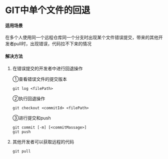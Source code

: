 # GIT中单个文件的回退

#### 适用场景

在多个人使用同一个远程仓库同一个分支时出现某个文件错误提交，带来的其他开发者pull时，出现错误，代码拉不下来的情况

#### 解决方法

1. 在错误提交的开发者中进行回退操作

   ①查看错误文件的提交版本

   ```shell
   git log <filePath>
   ```

   ②执行回退操作

   ```shell
   git checkout <commitId> <filePath>
   ```

   ③进行提交和push

   ```shell
   git commit [-m] [<commitMassage>]
   git push
   ```
   
2. 其他开发者可以获取远程的代码

   ```shell
   git pull
   ```

   